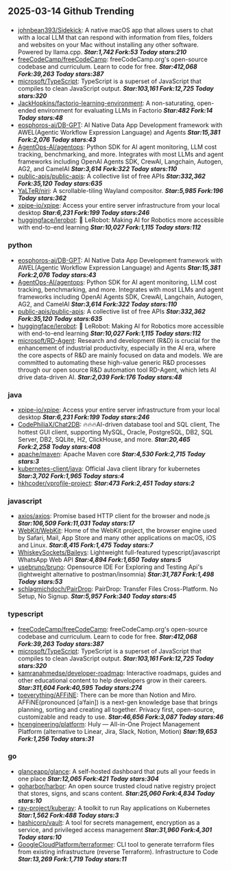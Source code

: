 ## 2025-03-14 Github Trending

### 
* [johnbean393/Sidekick](https://github.com/johnbean393/Sidekick): A native macOS app that allows users to chat with a local LLM that can respond with information from files, folders and websites on your Mac without installing any other software. Powered by llama.cpp. ***Star:1,742 Fork:53 Today stars:210***
* [freeCodeCamp/freeCodeCamp](https://github.com/freeCodeCamp/freeCodeCamp): freeCodeCamp.org's open-source codebase and curriculum. Learn to code for free. ***Star:412,068 Fork:39,263 Today stars:387***
* [microsoft/TypeScript](https://github.com/microsoft/TypeScript): TypeScript is a superset of JavaScript that compiles to clean JavaScript output. ***Star:103,161 Fork:12,725 Today stars:320***
* [JackHopkins/factorio-learning-environment](https://github.com/JackHopkins/factorio-learning-environment): A non-saturating, open-ended environment for evaluating LLMs in Factorio ***Star:482 Fork:14 Today stars:48***
* [eosphoros-ai/DB-GPT](https://github.com/eosphoros-ai/DB-GPT): AI Native Data App Development framework with AWEL(Agentic Workflow Expression Language) and Agents ***Star:15,381 Fork:2,076 Today stars:43***
* [AgentOps-AI/agentops](https://github.com/AgentOps-AI/agentops): Python SDK for AI agent monitoring, LLM cost tracking, benchmarking, and more. Integrates with most LLMs and agent frameworks including OpenAI Agents SDK, CrewAI, Langchain, Autogen, AG2, and CamelAI ***Star:3,614 Fork:322 Today stars:110***
* [public-apis/public-apis](https://github.com/public-apis/public-apis): A collective list of free APIs ***Star:332,362 Fork:35,120 Today stars:635***
* [YaLTeR/niri](https://github.com/YaLTeR/niri): A scrollable-tiling Wayland compositor. ***Star:5,985 Fork:196 Today stars:362***
* [xpipe-io/xpipe](https://github.com/xpipe-io/xpipe): Access your entire server infrastructure from your local desktop ***Star:6,231 Fork:199 Today stars:246***
* [huggingface/lerobot](https://github.com/huggingface/lerobot): 🤗 LeRobot: Making AI for Robotics more accessible with end-to-end learning ***Star:10,027 Fork:1,115 Today stars:112***

### python
* [eosphoros-ai/DB-GPT](https://github.com/eosphoros-ai/DB-GPT): AI Native Data App Development framework with AWEL(Agentic Workflow Expression Language) and Agents ***Star:15,381 Fork:2,076 Today stars:43***
* [AgentOps-AI/agentops](https://github.com/AgentOps-AI/agentops): Python SDK for AI agent monitoring, LLM cost tracking, benchmarking, and more. Integrates with most LLMs and agent frameworks including OpenAI Agents SDK, CrewAI, Langchain, Autogen, AG2, and CamelAI ***Star:3,614 Fork:322 Today stars:110***
* [public-apis/public-apis](https://github.com/public-apis/public-apis): A collective list of free APIs ***Star:332,362 Fork:35,120 Today stars:635***
* [huggingface/lerobot](https://github.com/huggingface/lerobot): 🤗 LeRobot: Making AI for Robotics more accessible with end-to-end learning ***Star:10,027 Fork:1,115 Today stars:112***
* [microsoft/RD-Agent](https://github.com/microsoft/RD-Agent): Research and development (R&D) is crucial for the enhancement of industrial productivity, especially in the AI era, where the core aspects of R&D are mainly focused on data and models. We are committed to automating these high-value generic R&D processes through our open source R&D automation tool RD-Agent, which lets AI drive data-driven AI. ***Star:2,039 Fork:176 Today stars:48***

### java
* [xpipe-io/xpipe](https://github.com/xpipe-io/xpipe): Access your entire server infrastructure from your local desktop ***Star:6,231 Fork:199 Today stars:246***
* [CodePhiliaX/Chat2DB](https://github.com/CodePhiliaX/Chat2DB): 🔥🔥🔥AI-driven database tool and SQL client, The hottest GUI client, supporting MySQL, Oracle, PostgreSQL, DB2, SQL Server, DB2, SQLite, H2, ClickHouse, and more. ***Star:20,465 Fork:2,258 Today stars:408***
* [apache/maven](https://github.com/apache/maven): Apache Maven core ***Star:4,530 Fork:2,715 Today stars:3***
* [kubernetes-client/java](https://github.com/kubernetes-client/java): Official Java client library for kubernetes ***Star:3,702 Fork:1,965 Today stars:4***
* [hkhcoder/vprofile-project](https://github.com/hkhcoder/vprofile-project):  ***Star:473 Fork:2,451 Today stars:2***

### javascript
* [axios/axios](https://github.com/axios/axios): Promise based HTTP client for the browser and node.js ***Star:106,509 Fork:11,031 Today stars:17***
* [WebKit/WebKit](https://github.com/WebKit/WebKit): Home of the WebKit project, the browser engine used by Safari, Mail, App Store and many other applications on macOS, iOS and Linux. ***Star:8,415 Fork:1,475 Today stars:7***
* [WhiskeySockets/Baileys](https://github.com/WhiskeySockets/Baileys): Lightweight full-featured typescript/javascript WhatsApp Web API ***Star:4,894 Fork:1,650 Today stars:5***
* [usebruno/bruno](https://github.com/usebruno/bruno): Opensource IDE For Exploring and Testing Api's (lightweight alternative to postman/insomnia) ***Star:31,787 Fork:1,498 Today stars:53***
* [schlagmichdoch/PairDrop](https://github.com/schlagmichdoch/PairDrop): PairDrop: Transfer Files Cross-Platform. No Setup, No Signup. ***Star:5,957 Fork:340 Today stars:45***

### typescript
* [freeCodeCamp/freeCodeCamp](https://github.com/freeCodeCamp/freeCodeCamp): freeCodeCamp.org's open-source codebase and curriculum. Learn to code for free. ***Star:412,068 Fork:39,263 Today stars:387***
* [microsoft/TypeScript](https://github.com/microsoft/TypeScript): TypeScript is a superset of JavaScript that compiles to clean JavaScript output. ***Star:103,161 Fork:12,725 Today stars:320***
* [kamranahmedse/developer-roadmap](https://github.com/kamranahmedse/developer-roadmap): Interactive roadmaps, guides and other educational content to help developers grow in their careers. ***Star:311,604 Fork:40,595 Today stars:274***
* [toeverything/AFFiNE](https://github.com/toeverything/AFFiNE): There can be more than Notion and Miro. AFFiNE(pronounced [ə‘fain]) is a next-gen knowledge base that brings planning, sorting and creating all together. Privacy first, open-source, customizable and ready to use. ***Star:46,656 Fork:3,087 Today stars:46***
* [hcengineering/platform](https://github.com/hcengineering/platform): Huly — All-in-One Project Management Platform (alternative to Linear, Jira, Slack, Notion, Motion) ***Star:19,653 Fork:1,256 Today stars:31***

### go
* [glanceapp/glance](https://github.com/glanceapp/glance): A self-hosted dashboard that puts all your feeds in one place ***Star:12,065 Fork:421 Today stars:304***
* [goharbor/harbor](https://github.com/goharbor/harbor): An open source trusted cloud native registry project that stores, signs, and scans content. ***Star:25,060 Fork:4,834 Today stars:10***
* [ray-project/kuberay](https://github.com/ray-project/kuberay): A toolkit to run Ray applications on Kubernetes ***Star:1,562 Fork:488 Today stars:3***
* [hashicorp/vault](https://github.com/hashicorp/vault): A tool for secrets management, encryption as a service, and privileged access management ***Star:31,960 Fork:4,301 Today stars:10***
* [GoogleCloudPlatform/terraformer](https://github.com/GoogleCloudPlatform/terraformer): CLI tool to generate terraform files from existing infrastructure (reverse Terraform). Infrastructure to Code ***Star:13,269 Fork:1,719 Today stars:11***
